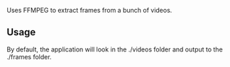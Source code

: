 Uses FFMPEG to extract frames from a bunch of videos.

## Usage

By default, the application will look in the ./videos folder and output to the ./frames folder.

